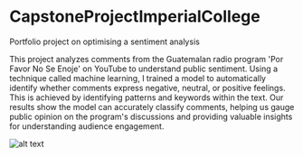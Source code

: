 # CapstoneProjectImperialCollege
Portfolio project on optimising a sentiment analysis

This project analyzes comments from the Guatemalan radio program 'Por Favor No Se Enoje' on YouTube to understand public sentiment. Using a technique called machine learning, I trained a model to automatically identify whether comments express negative, neutral, or positive feelings. This is achieved by identifying patterns and keywords within the text. Our results show the model can accurately classify comments, helping us gauge public opinion on the program's discussions and providing valuable insights for understanding audience engagement.

![alt text]([http://url/to/](https://d3t3ozftmdmh3i.cloudfront.net/staging/podcast_uploaded_nologo/38787924/38787924-1692912103476-5d4d01e3065b5.jpg))
